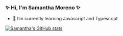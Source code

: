 ### ✨ Hi, I'm Samantha Moreno ✨

- 🌱 I’m currently learning Javascript and Typescript

[![Samantha's GitHub stats](https://github-readme-stats.vercel.app/api?username=xsamynox&count_private=true&show_icons=true&hide_border=true&bg_color=00000000&theme=radical&hide=issues,contribs)](https://github.com/xsamynox/github-readme-stats)

